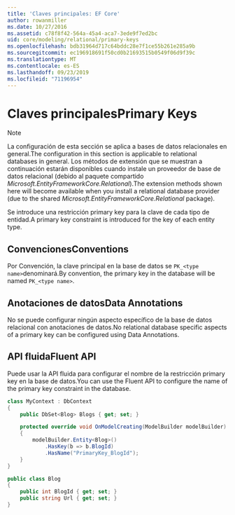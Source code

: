 ```yaml
---
title: 'Claves principales: EF Core'
author: rowanmiller
ms.date: 10/27/2016
ms.assetid: c78f8f42-564a-45a4-aca7-3ede9f7ed2bc
uid: core/modeling/relational/primary-keys
ms.openlocfilehash: bdb31964d717c64bddc28e7f1ce55b261e285a9b
ms.sourcegitcommit: ec196918691f50cd0b21693515b0549f06d9f39c
ms.translationtype: MT
ms.contentlocale: es-ES
ms.lasthandoff: 09/23/2019
ms.locfileid: "71196954"
---
```

# <a name="primary-keys"></a><span data-ttu-id="c58d2-102">Claves principales</span><span class="sxs-lookup"><span data-stu-id="c58d2-102">Primary Keys</span></span>

> [!NOTE]  
> <span data-ttu-id="c58d2-103">La configuración de esta sección se aplica a bases de datos relacionales en general.</span><span class="sxs-lookup"><span data-stu-id="c58d2-103">The configuration in this section is applicable to relational databases in general.</span></span> <span data-ttu-id="c58d2-104">Los métodos de extensión que se muestran a continuación estarán disponibles cuando instale un proveedor de base de datos relacional (debido al paquete compartido *Microsoft.EntityFrameworkCore.Relational*).</span><span class="sxs-lookup"><span data-stu-id="c58d2-104">The extension methods shown here will become available when you install a relational database provider (due to the shared *Microsoft.EntityFrameworkCore.Relational* package).</span></span>

<span data-ttu-id="c58d2-105">Se introduce una restricción primary key para la clave de cada tipo de entidad.</span><span class="sxs-lookup"><span data-stu-id="c58d2-105">A primary key constraint is introduced for the key of each entity type.</span></span>

## <a name="conventions"></a><span data-ttu-id="c58d2-106">Convenciones</span><span class="sxs-lookup"><span data-stu-id="c58d2-106">Conventions</span></span>

<span data-ttu-id="c58d2-107">Por Convención, la clave principal en la base de datos se `PK_<type name>`denominará.</span><span class="sxs-lookup"><span data-stu-id="c58d2-107">By convention, the primary key in the database will be named `PK_<type name>`.</span></span>

## <a name="data-annotations"></a><span data-ttu-id="c58d2-108">Anotaciones de datos</span><span class="sxs-lookup"><span data-stu-id="c58d2-108">Data Annotations</span></span>

<span data-ttu-id="c58d2-109">No se puede configurar ningún aspecto específico de la base de datos relacional con anotaciones de datos.</span><span class="sxs-lookup"><span data-stu-id="c58d2-109">No relational database specific aspects of a primary key can be configured using Data Annotations.</span></span>

## <a name="fluent-api"></a><span data-ttu-id="c58d2-110">API fluida</span><span class="sxs-lookup"><span data-stu-id="c58d2-110">Fluent API</span></span>

<span data-ttu-id="c58d2-111">Puede usar la API fluida para configurar el nombre de la restricción primary key en la base de datos.</span><span class="sxs-lookup"><span data-stu-id="c58d2-111">You can use the Fluent API to configure the name of the primary key constraint in the database.</span></span>

<!-- [!code-csharp[Main](samples/core/relational/Modeling/FluentAPI/Relational/KeyName.cs?highlight=9)] -->
``` csharp
class MyContext : DbContext
{
    public DbSet<Blog> Blogs { get; set; }

    protected override void OnModelCreating(ModelBuilder modelBuilder)
    {
        modelBuilder.Entity<Blog>()
            .HasKey(b => b.BlogId)
            .HasName("PrimaryKey_BlogId");
    }
}

public class Blog
{
    public int BlogId { get; set; }
    public string Url { get; set; }
}
```
